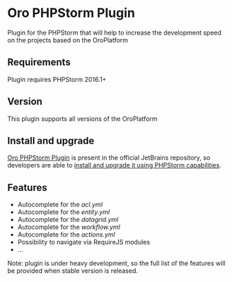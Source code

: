 Oro PHPStorm Plugin
========================
Plugin for the PHPStorm that will help to increase the development speed on the projects based on the OroPlatform

Requirements
-----------------------------
Plugin requires PHPStorm 2016.1+

Version
-----------------------------
This plugin supports all versions of the OroPlatform

Install and upgrade
-----------------------------
[Oro PHPStorm Plugin](https://plugins.jetbrains.com/plugin/8449) is present in the official JetBrains repository, so developers are able to [install and upgrade it using PHPStorm capabilities](https://www.jetbrains.com/help/phpstorm/2016.1/managing-plugins.html).

Features
-----------------------------
- Autocomplete for the *acl.yml*
- Autocomplete for the *entity.yml* 
- Autocomplete for the *datagrid.yml*
- Autocomplete for the *workflow.yml* 
- Autocomplete for the *actions.yml* 
- Possibility to navigate via RequireJS modules
- ...

Note: plugin is under heavy development, so the full list of the features will be provided when stable version is released.


